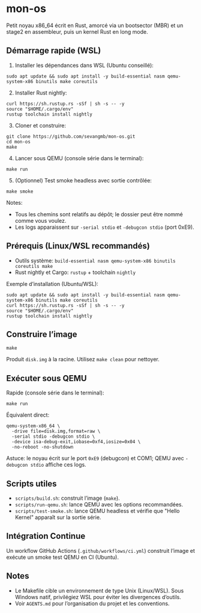 # mon-os

Petit noyau x86_64 écrit en Rust, amorcé via un bootsector (MBR) et un stage2 en assembleur, puis un kernel Rust en long mode.

## Démarrage rapide (WSL)

1) Installer les dépendances dans WSL (Ubuntu conseillé):

```
sudo apt update && sudo apt install -y build-essential nasm qemu-system-x86 binutils make coreutils
```

2) Installer Rust nightly:

```
curl https://sh.rustup.rs -sSf | sh -s -- -y
source "$HOME/.cargo/env"
rustup toolchain install nightly
```

3) Cloner et construire:

```
git clone https://github.com/sevangmb/mon-os.git
cd mon-os
make
```

4) Lancer sous QEMU (console série dans le terminal):

```
make run
```

5) (Optionnel) Test smoke headless avec sortie contrôlée:

```
make smoke
```

Notes:
- Tous les chemins sont relatifs au dépôt; le dossier peut être nommé comme vous voulez.
- Les logs apparaissent sur `-serial stdio` et `-debugcon stdio` (port 0xE9).

## Prérequis (Linux/WSL recommandés)

- Outils système: `build-essential nasm qemu-system-x86 binutils coreutils make`
- Rust nightly et Cargo: `rustup` + toolchain `nightly`

Exemple d’installation (Ubuntu/WSL):

```
sudo apt update && sudo apt install -y build-essential nasm qemu-system-x86 binutils make coreutils
curl https://sh.rustup.rs -sSf | sh -s -- -y
source "$HOME/.cargo/env"
rustup toolchain install nightly
```

## Construire l’image

```
make
```

Produit `disk.img` à la racine. Utilisez `make clean` pour nettoyer.

## Exécuter sous QEMU

Rapide (console série dans le terminal):

```
make run
```

Équivalent direct:

```
qemu-system-x86_64 \
  -drive file=disk.img,format=raw \
  -serial stdio -debugcon stdio \
  -device isa-debug-exit,iobase=0xf4,iosize=0x04 \
  -no-reboot -no-shutdown
```

Astuce: le noyau écrit sur le port `0xE9` (debugcon) et COM1; QEMU avec `-debugcon stdio` affiche ces logs.

## Scripts utiles

- `scripts/build.sh`: construit l’image (`make`).
- `scripts/run-qemu.sh`: lance QEMU avec les options recommandées.
- `scripts/test-smoke.sh`: lance QEMU headless et vérifie que "Hello Kernel" apparaît sur la sortie série.

## Intégration Continue

Un workflow GitHub Actions (`.github/workflows/ci.yml`) construit l’image et exécute un smoke test QEMU en CI (Ubuntu).

## Notes

- Le Makefile cible un environnement de type Unix (Linux/WSL). Sous Windows natif, privilégiez WSL pour éviter les divergences d’outils.
- Voir `AGENTS.md` pour l’organisation du projet et les conventions.
